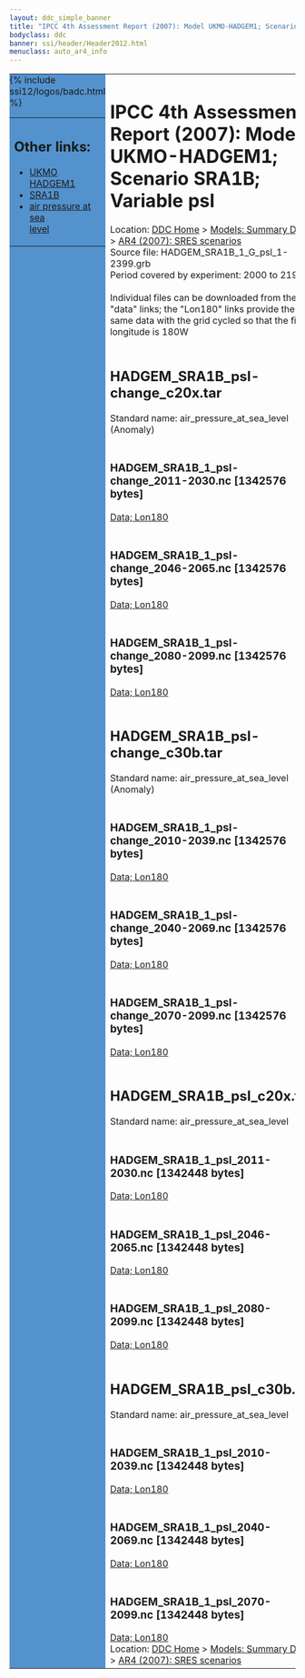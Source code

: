 ```yaml
---
layout: ddc_simple_banner
title: "IPCC 4th Assessment Report (2007): Model UKMO-HADGEM1; Scenario SRA1B; Variable psl"
bodyclass: ddc
banner: ssi/header/Header2012.html
menuclass: auto_ar4_info
---
```



<table width="100%" border="0" cellspacing="0" cellpadding="0" style="border-collapse: collapse;">
<tr style="margin:0;padding:0;border:0;">
<td style="margin:0;padding:0;border:0;height:1pt;width:150pt;background:#5492CD;" valign="top" >

<div id="lh-col2" class="auto_ar4_info">
<table class="menumain" bgcolor="#5492CD" cellspacing="0" width="100%" border="0">
<tr><td>
<h2> Other links:</h2>
<ul>
<li><a href="/auto/ar4/model-UKMO-HADGEM1.html">UKMO<br/>HADGEM1</a></li>
<li><a href="/auto/ar4/scenario-SRA1B.html">SRA1B</a></li>
<li><a href="/auto/ar4/var-air_pressure_at_sea_level.html">air pressure at sea<br/> level</a></li>
</ul>
</td></tr>
{% include ssi12/logos/badc.html %}
</table>
</div>
</td>
<td><h1>IPCC 4th Assessment Report (2007): Model UKMO-HADGEM1; Scenario SRA1B; Variable psl</h1>

<!-- Breadcrumb1 -->
<div id="breadcrumb1" align="left">
Location: <a href="/index.html">DDC Home</a> > <a href="/sim/gcm_clim/">Models: Summary Data</a>
> <a href="/sim/gcm_clim/SRES_AR4/index.html">AR4 (2007): SRES scenarios</a>
</div>
<!-- End of Breadcrumb1 -->Source file: HADGEM_SRA1B_1_G_psl_1-2399.grb
<br/>
Period covered by experiment: 2000 to 2199<br/>
<br/>Individual files can be downloaded from the "data" links; the "Lon180" links provide the same data
         with the grid cycled so that the first longitude is 180W<br/>
<br/><h2>HADGEM_SRA1B_psl-change_c20x.tar</h2>
Standard name: air_pressure_at_sea_level (Anomaly)<br>
<br/><h3>HADGEM_SRA1B_1_psl-change_2011-2030.nc [1342576 bytes]</h3>
<a href="http://apps.ipcc-data.org/cgi-bin/downl/ar4_nc/psl/HADGEM_SRA1B_1_psl-change_2011-2030.nc">Data; </a><a href="http://apps.ipcc-data.org/cgi-bin/downl/ar4_nc/psl/HADGEM_SRA1B_1_psl-change_2011-2030.cyto180.nc"> Lon180</a><br/>
<br/><h3>HADGEM_SRA1B_1_psl-change_2046-2065.nc [1342576 bytes]</h3>
<a href="http://apps.ipcc-data.org/cgi-bin/downl/ar4_nc/psl/HADGEM_SRA1B_1_psl-change_2046-2065.nc">Data; </a><a href="http://apps.ipcc-data.org/cgi-bin/downl/ar4_nc/psl/HADGEM_SRA1B_1_psl-change_2046-2065.cyto180.nc"> Lon180</a><br/>
<br/><h3>HADGEM_SRA1B_1_psl-change_2080-2099.nc [1342576 bytes]</h3>
<a href="http://apps.ipcc-data.org/cgi-bin/downl/ar4_nc/psl/HADGEM_SRA1B_1_psl-change_2080-2099.nc">Data; </a><a href="http://apps.ipcc-data.org/cgi-bin/downl/ar4_nc/psl/HADGEM_SRA1B_1_psl-change_2080-2099.cyto180.nc"> Lon180</a><br/>
<br/><h2>HADGEM_SRA1B_psl-change_c30b.tar</h2>
Standard name: air_pressure_at_sea_level (Anomaly)<br>
<br/><h3>HADGEM_SRA1B_1_psl-change_2010-2039.nc [1342576 bytes]</h3>
<a href="http://apps.ipcc-data.org/cgi-bin/downl/ar4_nc/psl/HADGEM_SRA1B_1_psl-change_2010-2039.nc">Data; </a><a href="http://apps.ipcc-data.org/cgi-bin/downl/ar4_nc/psl/HADGEM_SRA1B_1_psl-change_2010-2039.cyto180.nc"> Lon180</a><br/>
<br/><h3>HADGEM_SRA1B_1_psl-change_2040-2069.nc [1342576 bytes]</h3>
<a href="http://apps.ipcc-data.org/cgi-bin/downl/ar4_nc/psl/HADGEM_SRA1B_1_psl-change_2040-2069.nc">Data; </a><a href="http://apps.ipcc-data.org/cgi-bin/downl/ar4_nc/psl/HADGEM_SRA1B_1_psl-change_2040-2069.cyto180.nc"> Lon180</a><br/>
<br/><h3>HADGEM_SRA1B_1_psl-change_2070-2099.nc [1342576 bytes]</h3>
<a href="http://apps.ipcc-data.org/cgi-bin/downl/ar4_nc/psl/HADGEM_SRA1B_1_psl-change_2070-2099.nc">Data; </a><a href="http://apps.ipcc-data.org/cgi-bin/downl/ar4_nc/psl/HADGEM_SRA1B_1_psl-change_2070-2099.cyto180.nc"> Lon180</a><br/>
<br/><h2>HADGEM_SRA1B_psl_c20x.tar</h2>
Standard name: air_pressure_at_sea_level<br>
<br/><h3>HADGEM_SRA1B_1_psl_2011-2030.nc [1342448 bytes]</h3>
<a href="http://apps.ipcc-data.org/cgi-bin/downl/ar4_nc/psl/HADGEM_SRA1B_1_psl_2011-2030.nc">Data; </a><a href="http://apps.ipcc-data.org/cgi-bin/downl/ar4_nc/psl/HADGEM_SRA1B_1_psl_2011-2030.cyto180.nc"> Lon180</a><br/>
<br/><h3>HADGEM_SRA1B_1_psl_2046-2065.nc [1342448 bytes]</h3>
<a href="http://apps.ipcc-data.org/cgi-bin/downl/ar4_nc/psl/HADGEM_SRA1B_1_psl_2046-2065.nc">Data; </a><a href="http://apps.ipcc-data.org/cgi-bin/downl/ar4_nc/psl/HADGEM_SRA1B_1_psl_2046-2065.cyto180.nc"> Lon180</a><br/>
<br/><h3>HADGEM_SRA1B_1_psl_2080-2099.nc [1342448 bytes]</h3>
<a href="http://apps.ipcc-data.org/cgi-bin/downl/ar4_nc/psl/HADGEM_SRA1B_1_psl_2080-2099.nc">Data; </a><a href="http://apps.ipcc-data.org/cgi-bin/downl/ar4_nc/psl/HADGEM_SRA1B_1_psl_2080-2099.cyto180.nc"> Lon180</a><br/>
<br/><h2>HADGEM_SRA1B_psl_c30b.tar</h2>
Standard name: air_pressure_at_sea_level<br>
<br/><h3>HADGEM_SRA1B_1_psl_2010-2039.nc [1342448 bytes]</h3>
<a href="http://apps.ipcc-data.org/cgi-bin/downl/ar4_nc/psl/HADGEM_SRA1B_1_psl_2010-2039.nc">Data; </a><a href="http://apps.ipcc-data.org/cgi-bin/downl/ar4_nc/psl/HADGEM_SRA1B_1_psl_2010-2039.cyto180.nc"> Lon180</a><br/>
<br/><h3>HADGEM_SRA1B_1_psl_2040-2069.nc [1342448 bytes]</h3>
<a href="http://apps.ipcc-data.org/cgi-bin/downl/ar4_nc/psl/HADGEM_SRA1B_1_psl_2040-2069.nc">Data; </a><a href="http://apps.ipcc-data.org/cgi-bin/downl/ar4_nc/psl/HADGEM_SRA1B_1_psl_2040-2069.cyto180.nc"> Lon180</a><br/>
<br/><h3>HADGEM_SRA1B_1_psl_2070-2099.nc [1342448 bytes]</h3>
<a href="http://apps.ipcc-data.org/cgi-bin/downl/ar4_nc/psl/HADGEM_SRA1B_1_psl_2070-2099.nc">Data; </a><a href="http://apps.ipcc-data.org/cgi-bin/downl/ar4_nc/psl/HADGEM_SRA1B_1_psl_2070-2099.cyto180.nc"> Lon180</a><br/>
<!-- Breadcrumb2 -->
<div id="breadcrumb2" align="left">
Location: <a href="/index.html">DDC Home</a> > <a href="/sim/gcm_clim/">Models: Summary Data</a>
> <a href="/sim/gcm_clim/SRES_AR4/index.html">AR4 (2007): SRES scenarios</a>
</div>
<!-- End of Breadcrumb2 --></td></tr></table>

